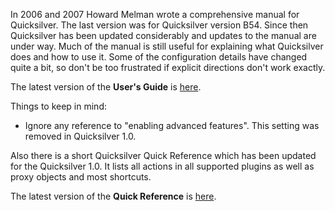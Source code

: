 In 2006 and 2007 Howard Melman wrote a comprehensive manual for
Quicksilver. The last version was for Quicksilver version B54. Since
then Quicksilver has been updated considerably and updates to the manual
are under way. Much of the manual is still useful for explaining what
Quicksilver does and how to use it. Some of the configuration details
have changed quite a bit, so don't be too frustrated if explicit
directions don't work exactly.

The latest version of the **User's Guide** is
[here](http://qsapp.com/docs/Quicksilver.pdf).

Things to keep in mind:

-   Ignore any reference to "enabling advanced features". This setting
    was removed in Quicksilver 1.0.

Also there is a short Quicksilver Quick Reference which has been updated
for the Quicksilver 1.0. It lists all actions in all supported plugins
as well as proxy objects and most shortcuts.

The latest version of the **Quick Reference** is
[here](http://qsapp.com/docs/QSRef.pdf).